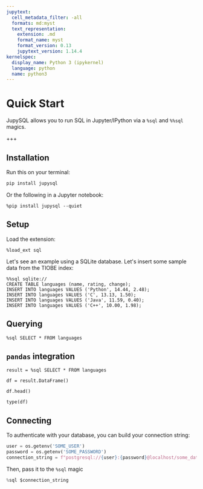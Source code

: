 ```yaml
---
jupytext:
  cell_metadata_filter: -all
  formats: md:myst
  text_representation:
    extension: .md
    format_name: myst
    format_version: 0.13
    jupytext_version: 1.14.4
kernelspec:
  display_name: Python 3 (ipykernel)
  language: python
  name: python3
---
```


# Quick Start

JupySQL allows you to run SQL in Jupyter/IPython via a `%sql` and `%%sql` magics.

+++

## Installation

Run this on your terminal:

```sh
pip install jupysql
```

Or the following in a Jupyter notebook:

```{code-cell} ipython3
%pip install jupysql --quiet
```

## Setup

Load the extension:

```{code-cell} ipython3
%load_ext sql
```

Let's see an example using a SQLite database. Let's insert some sample data from the TIOBE index:

```{code-cell} ipython3
%%sql sqlite://
CREATE TABLE languages (name, rating, change);
INSERT INTO languages VALUES ('Python', 14.44, 2.48);
INSERT INTO languages VALUES ('C', 13.13, 1.50);
INSERT INTO languages VALUES ('Java', 11.59, 0.40);
INSERT INTO languages VALUES ('C++', 10.00, 1.98);
```

## Querying

```{code-cell} ipython3
%sql SELECT * FROM languages
```

## `pandas` integration

```{code-cell} ipython3
result = %sql SELECT * FROM languages
```

```{code-cell} ipython3
df = result.DataFrame()
```

```{code-cell} ipython3
df.head()
```

```{code-cell} ipython3
type(df)
```

## Connecting

To authenticate with your database, you can build your connection string:

```python
user = os.getenv('SOME_USER')
password = os.getenv('SOME_PASSWORD')
connection_string = f"postgresql://{user}:{password}@localhost/some_database"
```

Then, pass it to the `%sql` magic

```python
%sql $connection_string
```
